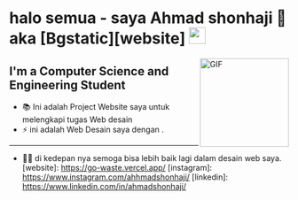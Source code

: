 # halo semua - saya Ahmad shonhaji 👋 aka [Bgstatic][website] <img width="30px" src="https://media.tenor.com/images/3b388fe03da271d2674faf85eb7c3fcd/tenor.gif" />

<img align="right" alt="GIF" height="160px" src="https://media.giphy.com/media/du3J3cXyzhj75IOgvA/giphy.gif" />

## I'm a Computer Science and Engineering Student  

- 📚 Ini adalah Project Website saya untuk melengkapi tugas Web desain
- ⚡ ini adalah Web Desain saya dengan .

---



- 💪🏼 di kedepan nya semoga bisa lebih baik lagi dalam desain web saya.
[website]: https://go-waste.vercel.app/
[instagram]: https://www.instagram.com/ahhmadshonhaji/
[linkedin]: https://www.linkedin.com/in/ahmadshonhaji/


